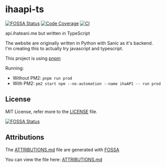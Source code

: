 # ihaapi-ts
[![FOSSA Status](https://app.fossa.com/api/projects/git%2Bgithub.com%2Fnoaione%2Fihaapi-ts.svg?type=small)](https://app.fossa.com/projects/git%2Bgithub.com%2Fnoaione%2Fihaapi-ts?ref=badge_small) [![Code Coverage](https://img.shields.io/codecov/c/github/ihateani-me/ihaapi-ts?style=flat-square)](https://codecov.io/gh/ihateani-me/ihaapi-ts) [![CI](https://github.com/ihateani-me/ihaapi-ts/actions/workflows/ci.yml/badge.svg)](https://github.com/ihateani-me/ihaapi-ts/actions/workflows/ci.yml)

api.ihateani.me but written in TypeScript

The website are originally written in Python with Sanic as it's backend.<br>
I'm creating this to actually try javascript and typescript.

This project is using [pnpm](https://github.com/pnpm/pnpm)

Running:
- Without PM2: `pnpm run prod`
- With PM2: `pm2 start npm --no-automation --name ihaAPI -- run prod`

## License
MIT License, refer more to the [LICENSE](https://github.com/ihateani-me/ihaapi-ts/blob/master/LICENSE) file.

[![FOSSA Status](https://app.fossa.com/api/projects/git%2Bgithub.com%2Fnoaione%2Fihaapi-ts.svg?type=large)](https://app.fossa.com/projects/git%2Bgithub.com%2Fnoaione%2Fihaapi-ts?ref=badge_large)

## Attributions
The [ATTRIBUTIONS.md](https://github.com/ihateani-me/ihaapi-ts/blob/master/ATTRIBUTIONS.md) file are generated with [FOSSA](https://fossa.com)

You can view the file here: [ATTRIBUTIONS.md](https://github.com/ihateani-me/ihaapi-ts/blob/master/ATTRIBUTIONS.md)
